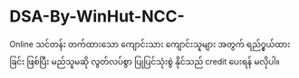 # DSA-By-WinHut-NCC-
Online သင်တန်း တက်ထားသော ကျောင်းသား ကျောင်းသူများ အတွက် ရည်၇ွယ်ထားခြင်း ဖြစ်ပြီး မည်သူမဆို လွတ်လပ်စွာ ပြုပြင်သုံးစွဲ နိုင်သည် credit ပေးရန် မလိုပါ။ 
